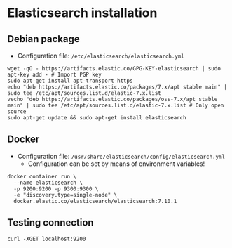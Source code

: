 # Elasticsearch installation

## Debian package

- Configuration file: `/etc/elasticsearch/elasticsearch.yml`

```shell
wget -qO - https://artifacts.elastic.co/GPG-KEY-elasticsearch | sudo apt-key add - # Import PGP key
sudo apt-get install apt-transport-https
echo "deb https://artifacts.elastic.co/packages/7.x/apt stable main" | sudo tee /etc/apt/sources.list.d/elastic-7.x.list
vecho "deb https://artifacts.elastic.co/packages/oss-7.x/apt stable main" | sudo tee /etc/apt/sources.list.d/elastic-7.x.list # Only open source
sudo apt-get update && sudo apt-get install elasticsearch
```

## Docker

- Configuration file: `/usr/share/elasticsearch/config/elasticsearch.yml`
  - Configuration can be set by means of environment variables!

```shell
docker container run \
  --name elasticsearch \
  -p 9200:9200 -p 9300:9300 \
  -e "discovery.type=single-node" \
  docker.elastic.co/elasticsearch/elasticsearch:7.10.1
```

## Testing connection

```shell
curl -XGET localhost:9200
```
